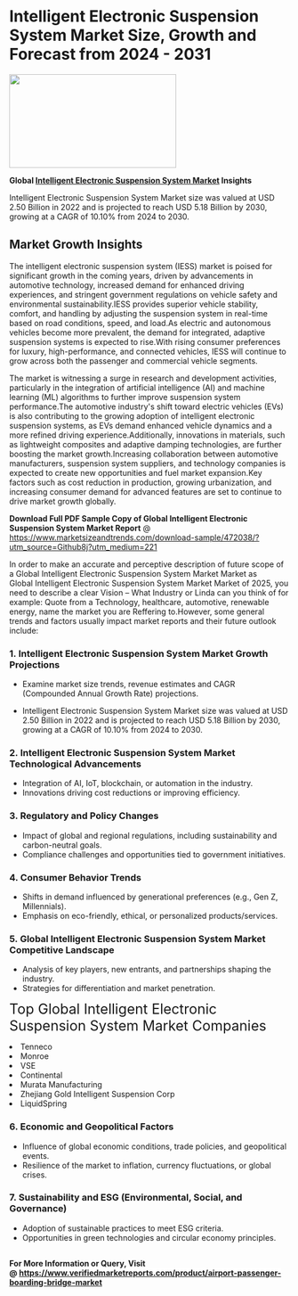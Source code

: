 <H1>Intelligent Electronic Suspension System Market Size, Growth and Forecast from 2024 - 2031</H1><img class="aligncenter size-medium wp-image-584254" src="https://thirdeyenews.in/wp-content/uploads/2024/09/Global-Market-Research-300x168.jpeg" alt="" width="300" height="168" /><p><strong>Global&nbsp;<a href="https://www.marketsizeandtrends.com/download-sample/472038/?utm_source=Github8j?utm_medium=221">Intelligent Electronic Suspension System Market</a> Insights</strong></p><p>Intelligent Electronic Suspension System Market size was valued at USD 2.50 Billion in 2022 and is projected to reach USD 5.18 Billion by 2030, growing at a CAGR of 10.10% from 2024 to 2030.</p><p><h2>Market Growth Insights</h2> <p>The intelligent electronic suspension system (IESS) market is poised for significant growth in the coming years, driven by advancements in automotive technology, increased demand for enhanced driving experiences, and stringent government regulations on vehicle safety and environmental sustainability.IESS provides superior vehicle stability, comfort, and handling by adjusting the suspension system in real-time based on road conditions, speed, and load.As electric and autonomous vehicles become more prevalent, the demand for integrated, adaptive suspension systems is expected to rise.With rising consumer preferences for luxury, high-performance, and connected vehicles, IESS will continue to grow across both the passenger and commercial vehicle segments.</p> <p>The market is witnessing a surge in research and development activities, particularly in the integration of artificial intelligence (AI) and machine learning (ML) algorithms to further improve suspension system performance.The automotive industry's shift toward electric vehicles (EVs) is also contributing to the growing adoption of intelligent electronic suspension systems, as EVs demand enhanced vehicle dynamics and a more refined driving experience.Additionally, innovations in materials, such as lightweight composites and adaptive damping technologies, are further boosting the market growth.Increasing collaboration between automotive manufacturers, suspension system suppliers, and technology companies is expected to create new opportunities and fuel market expansion.Key factors such as cost reduction in production, growing urbanization, and increasing consumer demand for advanced features are set to continue to drive market growth globally.</p> <p><span class=""><strong>Download Full PDF Sample Copy of Global Intelligent Electronic Suspension System Market Report</strong> @ <a href="https://www.marketsizeandtrends.com/download-sample/472038/?utm_source=Github8j?utm_medium=221" target="_blank">https://www.marketsizeandtrends.com/download-sample/472038/?utm_source=Github8j?utm_medium=221</a></span></p><p>In order to make an accurate and perceptive description of future scope of a Global&nbsp;Intelligent Electronic Suspension System Market Market as Global&nbsp;Intelligent Electronic Suspension System Market Market of 2025, you need to describe a clear Vision &ndash; What Industry or Linda can you think of for example: Quote from a Technology, healthcare, automotive, renewable energy, name the market you are Reffering to.However, some general trends and factors usually impact market reports and their future outlook include:</p><h3>1.&nbsp;<strong>Intelligent Electronic Suspension System Market Growth Projections</strong></h3><ul><li>Examine market size trends, revenue estimates and CAGR (Compounded Annual Growth Rate) projections.</li><li><p>Intelligent Electronic Suspension System Market size was valued at USD 2.50 Billion in 2022 and is projected to reach USD 5.18 Billion by 2030, growing at a CAGR of 10.10% from 2024 to 2030.</p></li></ul><h3>2.&nbsp;<strong>Intelligent Electronic Suspension System Market Technological Advancements</strong></h3><ul><li>Integration of AI, IoT, blockchain, or automation in the industry.</li><li>Innovations driving cost reductions or improving efficiency.</li></ul><h3>3.&nbsp;<strong>Regulatory and Policy Changes</strong></h3><ul><li>Impact of global and regional regulations, including sustainability and carbon-neutral goals.</li><li>Compliance challenges and opportunities tied to government initiatives.</li></ul><h3>4.&nbsp;<strong>Consumer Behavior Trends</strong></h3><ul><li>Shifts in demand influenced by generational preferences (e.g., Gen Z, Millennials).</li><li>Emphasis on eco-friendly, ethical, or personalized products/services.</li></ul><h3>5.&nbsp;<strong>Global Intelligent Electronic Suspension System Market Competitive Landscape</strong></h3><ul><li>Analysis of key players, new entrants, and partnerships shaping the industry.</li><li>Strategies for differentiation and market penetration.</li></ul><p data-pm-slice="1 1 []"><span style="color: inherit; font-family: inherit; font-size: 25px;">Top Global Intelligent Electronic Suspension System Market Companies</span></p><div class="" data-test-id=""><p><li>Tenneco</li><li> Monroe</li><li> VSE</li><li> Continental</li><li> Murata Manufacturing</li><li> Zhejiang Gold Intelligent Suspension Corp</li><li> LiquidSpring</li></p></div><h3>6.&nbsp;<strong>Economic and Geopolitical Factors</strong></h3><ul><li>Influence of global economic conditions, trade policies, and geopolitical events.</li><li>Resilience of the market to inflation, currency fluctuations, or global crises.</li></ul><h3>7.&nbsp;<strong>Sustainability and ESG (Environmental, Social, and Governance)</strong></h3><ul><li>Adoption of sustainable practices to meet ESG criteria.</li><li>Opportunities in green technologies and circular economy principles.</li></ul><h2><strong style="font-size: 14px;">For More Information or Query, Visit @&nbsp;</strong><a style="background-color: #ffffff; font-size: 14px;" href="https://www.marketsizeandtrends.com/report/intelligent-electronic-suspension-system-market/" target="_blank">https://www.verifiedmarketreports.com/product/airport-passenger-boarding-bridge-market</a></h2>